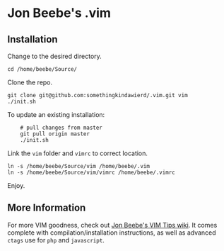 Jon Beebe's .vim
================

Installation
------------

Change to the desired directory.

	cd /home/beebe/Source/

Clone the repo.

	git clone git@github.com:somethingkindawierd/.vim.git vim
	./init.sh

To update an existing installation:

        # pull changes from master
        git pull origin master
        ./init.sh

Link the `vim` folder and `vimrc` to correct location.

	ln -s /home/beebe/Source/vim /home/beebe/.vim
	ln -s /home/beebe/Source/vim/vimrc /home/beebe/.vimrc

Enjoy.

More Information
----------------

For more VIM goodness, check out [Jon Beebe's VIM Tips wiki](https://github.com/somethingkindawierd/somethingkindawierd.github.com/wiki/VIM-Tips).
It comes complete with compilation/installation instructions, as well as advanced `ctags` use for `php` and `javascript`.


